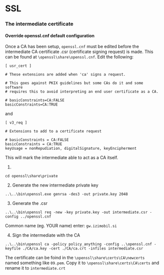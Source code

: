 SSL
====================


### The intermediate certificate

#### Override openssl.cnf default configuration
Once a CA has been setup, `openssl.cnf` must be edited before the intermediate CA certificate .csr (certificate signing request) 
is made. This can be found at `\openssl\share\openssl.cnf`. Edit the following:

```
[ usr_cert ]

# These extensions are added when 'ca' signs a request.

# This goes against PKIX guidelines but some CAs do it and some software
# requires this to avoid interpreting an end user certificate as a CA.

# basicConstraints=CA:FALSE
basicConstraints=CA:TRUE
```
and
```
[ v3_req ]

# Extensions to add to a certificate request

# basicConstraints = CA:FALSE
basicConstraints = CA:TRUE
keyUsage = nonRepudiation, digitalSignature, keyEncipherment
```
This will mark the intermediate able to act as a CA itself.

1.
```
cd openssl\share\private
```

2. Generate the new intermediate private key
```shell
..\..\bin\openssl.exe genrsa -des3 -out private.key 2048
```

3. Generate the .csr
```
..\..\bin\openssl req -new -key private.key -out intermediate.csr -config ../openssl.cnf
```

Common name (eg. YOUR name) enter: `gw.izimobil.si`

4. Sign the intermediate with the CA
```
..\..\bin\openssl ca -policy policy_anything -config ..\openssl.cnf -keyfile ./CA/ca.key -cert ./CA/ca.crt -infiles intermediate.csr
```

The certificate can be foind in the `\openssl\share\certs\CA\newcerts` named something like `09.pem`.
Copy it to `\openssl\share\certs\CA\certs` and rename it to `intermediate.crt`

